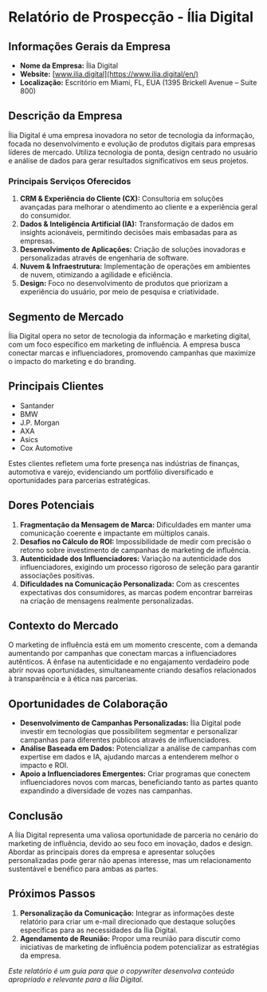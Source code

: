 # Relatório de Prospecção - Ília Digital

## Informações Gerais da Empresa
- **Nome da Empresa:** Ília Digital  
- **Website:** [www.ilia.digital](https://www.ilia.digital/en/)  
- **Localização:** Escritório em Miami, FL, EUA (1395 Brickell Avenue – Suite 800)

## Descrição da Empresa
Ília Digital é uma empresa inovadora no setor de tecnologia da informação, focada no desenvolvimento e evolução de produtos digitais para empresas líderes de mercado. Utiliza tecnologia de ponta, design centrado no usuário e análise de dados para gerar resultados significativos em seus projetos.

### Principais Serviços Oferecidos
1. **CRM & Experiência do Cliente (CX):** Consultoria em soluções avançadas para melhorar o atendimento ao cliente e a experiência geral do consumidor.
2. **Dados & Inteligência Artificial (IA):** Transformação de dados em insights acionáveis, permitindo decisões mais embasadas para as empresas.
3. **Desenvolvimento de Aplicações:** Criação de soluções inovadoras e personalizadas através de engenharia de software.
4. **Nuvem & Infraestrutura:** Implementação de operações em ambientes de nuvem, otimizando a agilidade e eficiência.
5. **Design:** Foco no desenvolvimento de produtos que priorizam a experiência do usuário, por meio de pesquisa e criatividade.

## Segmento de Mercado
Ília Digital opera no setor de tecnologia da informação e marketing digital, com um foco específico em marketing de influência. A empresa busca conectar marcas e influenciadores, promovendo campanhas que maximize o impacto do marketing e do branding.

## Principais Clientes
- Santander
- BMW
- J.P. Morgan
- AXA
- Asics
- Cox Automotive

Estes clientes refletem uma forte presença nas indústrias de finanças, automotiva e varejo, evidenciando um portfólio diversificado e oportunidades para parcerias estratégicas.

## Dores Potenciais
1. **Fragmentação da Mensagem de Marca:** Dificuldades em manter uma comunicação coerente e impactante em múltiplos canais.
2. **Desafios no Cálculo do ROI:** Impossibilidade de medir com precisão o retorno sobre investimento de campanhas de marketing de influência.
3. **Autenticidade dos Influenciadores:** Variação na autenticidade dos influenciadores, exigindo um processo rigoroso de seleção para garantir associações positivas.
4. **Dificuldades na Comunicação Personalizada:** Com as crescentes expectativas dos consumidores, as marcas podem encontrar barreiras na criação de mensagens realmente personalizadas.

## Contexto do Mercado
O marketing de influência está em um momento crescente, com a demanda aumentando por campanhas que conectam marcas a influenciadores autênticos. A ênfase na autenticidade e no engajamento verdadeiro pode abrir novas oportunidades, simultaneamente criando desafios relacionados à transparência e à ética nas parcerias.

## Oportunidades de Colaboração
- **Desenvolvimento de Campanhas Personalizadas:** İlia Digital pode investir em tecnologias que possibilitem segmentar e personalizar campanhas para diferentes públicos através de influenciadores.
- **Análise Baseada em Dados:** Potencializar a análise de campanhas com expertise em dados e IA, ajudando marcas a entenderem melhor o impacto e ROI.
- **Apoio a Influenciadores Emergentes:** Criar programas que conectem influenciadores novos com marcas, beneficiando tanto as partes quanto expandindo a diversidade de vozes nas campanhas.

## Conclusão
A Ília Digital representa uma valiosa oportunidade de parceria no cenário do marketing de influência, devido ao seu foco em inovação, dados e design. Abordar as principais dores da empresa e apresentar soluções personalizadas pode gerar não apenas interesse, mas um relacionamento sustentável e benéfico para ambas as partes.

## Próximos Passos
1. **Personalização da Comunicação:** Integrar as informações deste relatório para criar um e-mail direcionado que destaque soluções específicas para as necessidades da Ília Digital.
2. **Agendamento de Reunião:** Propor uma reunião para discutir como iniciativas de marketing de influência podem potencializar as estratégias da empresa.

*Este relatório é um guia para que o copywriter desenvolva conteúdo apropriado e relevante para a Ília Digital.*